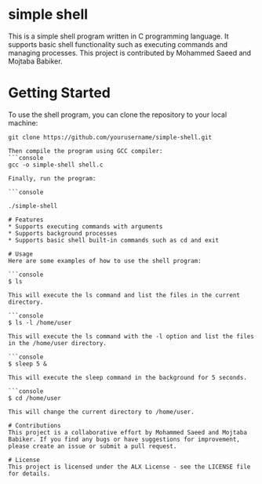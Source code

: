 # simple shell

This is a simple shell program written in C programming language. It supports basic shell functionality such as executing commands and managing processes. This project is contributed by Mohammed Saeed and Mojtaba Babiker.

# Getting Started
To use the shell program, you can clone the repository to your local machine:

```console
git clone https://github.com/yourusername/simple-shell.git   

Then compile the program using GCC compiler:
```console
gcc -o simple-shell shell.c   

Finally, run the program:

```console   

./simple-shell   

# Features
* Supports executing commands with arguments
* Supports background processes
* Supports basic shell built-in commands such as cd and exit   

# Usage
Here are some examples of how to use the shell program:

```console
$ ls   

This will execute the ls command and list the files in the current directory.

```console
$ ls -l /home/user   

This will execute the ls command with the -l option and list the files in the /home/user directory.

```console
$ sleep 5 &   

This will execute the sleep command in the background for 5 seconds.

```console
$ cd /home/user   

This will change the current directory to /home/user.

# Contributions
This project is a collaborative effort by Mohammed Saeed and Mojtaba Babiker. If you find any bugs or have suggestions for improvement, please create an issue or submit a pull request.

# License
This project is licensed under the ALX License - see the LICENSE file for details.
